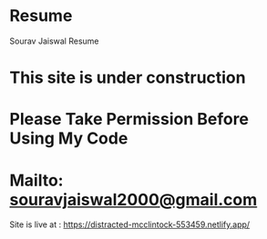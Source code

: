 # Resume
Sourav Jaiswal Resume
# This site is under construction
# Please Take Permission Before Using My Code
# Mailto: souravjaiswal2000@gmail.com
Site is live at : https://distracted-mcclintock-553459.netlify.app/
